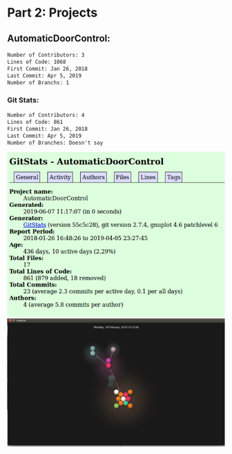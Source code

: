 # Part 2: Projects
## AutomaticDoorControl:
    Number of Contributors: 3
    Lines of Code: 1068
    First Commit: Jan 26, 2018
    Last Commit: Apr 5, 2019
    Number of Branchs: 1
    
### Git Stats: 
    Number of Contributors: 4
    Lines of Code: 861
    First Commit: Jan 26, 2018
    Last Commit: Apr 5, 2019
    Number of Branches: Doesn't say
<img src="images/gitstats.png">
<img src="images/gource.png">
    
    
